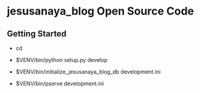 jesusanaya_blog Open Source Code
==================

Getting Started
---------------

- cd <directory containing this file>

- $VENV/bin/python setup.py develop

- $VENV/bin/initialize_jesusanaya_blog_db development.ini

- $VENV/bin/pserve development.ini

